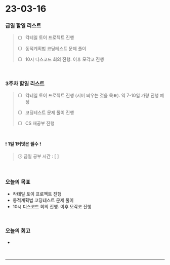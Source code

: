 # 23-03-16
### 금일 할일 리스트
> - [ ]  칵테일 토이 프로젝트 진행
>
> - [ ]  동적계획법 코딩테스트 문제 풀이
> 
> - [ ]  10시 디스코드 회의 진행. 이후 모각코 진행


<br/>

### 3주차 할일 리스트  
> - [ ]  칵테일 토이 프로젝트 진행 (서버 띄우는 것을 목표). 약 7-10일 가량 진행 예정
>
> - [ ]  코딩테스트 문제 풀이 진행
>
> - [ ]  CS 재공부 진행

<br/>

❗ **1일 1커밋은 필수** ❗
> 🕒 금일 공부 시간 : [  ]
  
<br/>

### 오늘의 목표
- 칵테일 토이 프로젝트 진행
- 동적계획법 코딩테스트 문제 풀이
- 10시 디스코드 회의 진행. 이후 모각코 진행

<br>

### 오늘의 회고
- 


<br/>

------------  